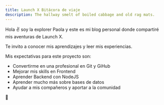 ```yaml
---
title: Launch X Bitácora de viaje
description: The hallway smelt of boiled cabbage and old rag mats.
---
```


Hola ✌️  soy la explorer Paola y este es mi blog personal donde compartiré mis aventuras de Launch X.

Te invito a conocer mis aprendizajes y leer mis experiencias.


Mis expectativas para este proyecto son:
- Convertirme en una profesional en Git y GiHub
- Mejorar mis skills en Frontend
- Aprender Backend con NodeJS
- Aprender mucho más sobre bases de datos
- Ayudar a mis compañeros y aportar a la comunidad

🚀
